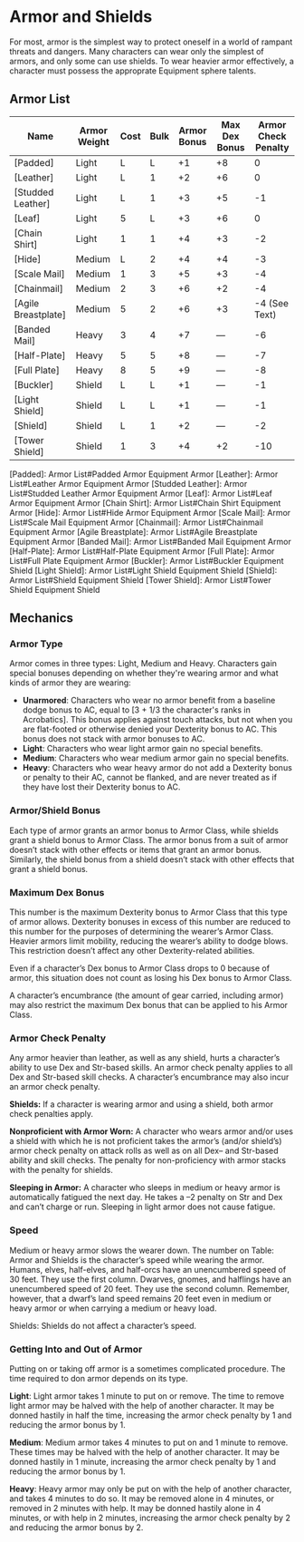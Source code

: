 # Armor and Shields

For most, armor is the simplest way to protect oneself in a world of rampant threats and dangers. Many characters can wear only the simplest of armors, and only some can use shields. To wear heavier armor effectively, a character must possess the approprate Equipment sphere talents.

## Armor List

| Name                | Armor Weight | Cost | Bulk | Armor Bonus | Max Dex Bonus | Armor Check Penalty |
|---------------------|--------------|------|------|-------------|---------------|---------------------|
| [Padded]            | Light        | L    | L    | +1          | +8            | 0                   |
| [Leather]           | Light        | L    | 1    | +2          | +6            | 0                   |
| [Studded Leather]   | Light        | L    | 1    | +3          | +5            | -1                  |
| [Leaf]              | Light        | 5    | L    | +3          | +6            | 0                   |
| [Chain Shirt]       | Light        | 1    | 1    | +4          | +3            | -2                  |
| [Hide]              | Medium       | L    | 2    | +4          | +4            | -3                  | 
| [Scale Mail]        | Medium       | 1    | 3    | +5          | +3            | -4                  |
| [Chainmail]         | Medium       | 2    | 3    | +6          | +2            | -4                  |
| [Agile Breastplate] | Medium       | 5    | 2    | +6          | +3            | -4 (See Text)       |
| [Banded Mail]       | Heavy        | 3    | 4    | +7          | —             | -6                  |
| [Half-Plate]        | Heavy        | 5    | 5    | +8          | —             | -7                  |
| [Full Plate]        | Heavy        | 8    | 5    | +9          | —             | -8                  |
| [Buckler]           | Shield       | L    | L    | +1          | —             | -1                  |
| [Light Shield]      | Shield       | L    | L    | +1          | —             | -1                  |
| [Shield]            | Shield       | L    | 1    | +2          | —             | -2                  |
| [Tower Shield]      | Shield       | 1    | 3    | +4          | +2            | -10                 |

[Padded]: Armor List#Padded Armor Equipment Armor
[Leather]: Armor List#Leather Armor Equipment Armor
[Studded Leather]: Armor List#Studded Leather Armor Equipment Armor
[Leaf]: Armor List#Leaf Armor Equipment Armor
[Chain Shirt]: Armor List#Chain Shirt Equipment Armor
[Hide]: Armor List#Hide Armor Equipment Armor
[Scale Mail]: Armor List#Scale Mail Equipment Armor
[Chainmail]: Armor List#Chainmail Equipment Armor
[Agile Breastplate]: Armor List#Agile Breastplate Equipment Armor
[Banded Mail]: Armor List#Banded Mail Equipment Armor
[Half-Plate]: Armor List#Half-Plate Equipment Armor
[Full Plate]: Armor List#Full Plate Equipment Armor
[Buckler]: Armor List#Buckler Equipment Shield
[Light Shield]: Armor List#Light Shield Equipment Shield
[Shield]: Armor List#Shield Equipment Shield
[Tower Shield]: Armor List#Tower Shield Equipment Shield

## Mechanics

### Armor Type

Armor comes in three types: Light, Medium and Heavy. Characters gain special bonuses depending on whether they're wearing armor and what kinds of armor they are wearing: 

* **Unarmored**: Characters who wear no armor benefit from a baseline dodge bonus to AC, equal to [3 + 1/3 the character's ranks in Acrobatics]. This bonus applies against touch attacks, but not when you are flat-footed or otherwise denied your Dexterity bonus to AC. This bonus does not stack with armor bonuses to AC.
* **Light**: Characters who wear light armor gain no special benefits.
* **Medium**: Characters who wear medium armor gain no special benefits.
* **Heavy**: Characters who wear heavy armor do not add a Dexterity bonus or penalty to their AC, cannot be flanked, and are never treated as if they have lost their Dexterity bonus to AC.

### Armor/Shield Bonus

Each type of armor grants an armor bonus to Armor Class, while shields grant a shield bonus to Armor Class. The armor bonus from a suit of armor doesn’t stack with other effects or items that grant an armor bonus. Similarly, the shield bonus from a shield doesn’t stack with other effects that grant a shield bonus.

### Maximum Dex Bonus

This number is the maximum Dexterity bonus to Armor Class that this type of armor allows. Dexterity bonuses in excess of this number are reduced to this number for the purposes of determining the wearer’s Armor Class. Heavier armors limit mobility, reducing the wearer’s ability to dodge blows. This restriction doesn’t affect any other Dexterity-related abilities.

Even if a character’s Dex bonus to Armor Class drops to 0 because of armor, this situation does not count as losing his Dex bonus to Armor Class.

A character’s encumbrance (the amount of gear carried, including armor) may also restrict the maximum Dex bonus that can be applied to his Armor Class.

### Armor Check Penalty

Any armor heavier than leather, as well as any shield, hurts a character’s ability to use Dex and Str-based skills. An armor check penalty applies to all Dex and Str-based skill checks. A character’s encumbrance may also incur an armor check penalty.

**Shields:** If a character is wearing armor and using a shield, both armor check penalties apply.

**Nonproficient with Armor Worn:** A character who wears armor and/or uses a shield with which he is not proficient takes the armor’s (and/or shield’s) armor check penalty on attack rolls as well as on all Dex– and Str-based ability and skill checks. The penalty for non-proficiency with armor stacks with the penalty for shields.

**Sleeping in Armor:** A character who sleeps in medium or heavy armor is automatically fatigued the next day. He takes a –2 penalty on Str and Dex and can’t charge or run. Sleeping in light armor does not cause fatigue.

### Speed

Medium or heavy armor slows the wearer down. The number on Table: Armor and Shields is the character’s speed while wearing the armor. Humans, elves, half-elves, and half-orcs have an unencumbered speed of 30 feet. They use the first column. Dwarves, gnomes, and halflings have an unencumbered speed of 20 feet. They use the second column. Remember, however, that a dwarf’s land speed remains 20 feet even in medium or heavy armor or when carrying a medium or heavy load.

Shields: Shields do not affect a character’s speed.

### Getting Into and Out of Armor

Putting on or taking off armor is a sometimes complicated procedure. The time required to don armor depends on its type.

**Light**: Light armor takes 1 minute to put on or remove. The time to remove light armor may be halved with the help of another character. It may be donned hastily in half the time, increasing the armor check penalty by 1 and reducing the armor bonus by 1.

**Medium**: Medium armor takes 4 minutes to put on and 1 minute to remove. These times may be halved with the help of another character. It may be donned hastily in 1 minute, increasing the armor check penalty by 1 and reducing the armor bonus by 1.

**Heavy**: Heavy armor may only be put on with the help of another character, and takes 4 minutes to do so. It may be removed alone in 4 minutes, or removed in 2 minutes with help. It may be donned hastily alone in 4 minutes, or with help in 2 minutes, increasing the armor check penalty by 2 and reducing the armor bonus by 2.
